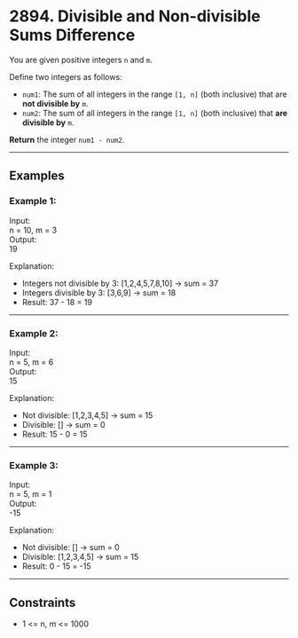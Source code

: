 # 2894. Divisible and Non-divisible Sums Difference

You are given positive integers `n` and `m`.

Define two integers as follows:

- `num1`: The sum of all integers in the range `[1, n]` (both inclusive) that are **not divisible by** `m`.
- `num2`: The sum of all integers in the range `[1, n]` (both inclusive) that **are divisible by** `m`.

**Return** the integer `num1 - num2`.

---

## Examples

### Example 1:
Input:  
n = 10, m = 3  
Output:  
19  

Explanation:  
- Integers not divisible by 3: [1,2,4,5,7,8,10] → sum = 37  
- Integers divisible by 3: [3,6,9] → sum = 18  
- Result: 37 - 18 = 19

---

### Example 2:
Input:  
n = 5, m = 6  
Output:  
15  

Explanation:  
- Not divisible: [1,2,3,4,5] → sum = 15  
- Divisible: [] → sum = 0  
- Result: 15 - 0 = 15

---

### Example 3:
Input:  
n = 5, m = 1  
Output:  
-15  

Explanation:  
- Not divisible: [] → sum = 0  
- Divisible: [1,2,3,4,5] → sum = 15  
- Result: 0 - 15 = -15

---

## Constraints
- 1 <= n, m <= 1000
